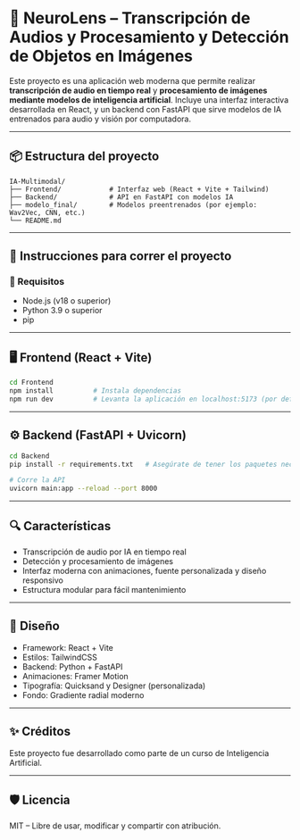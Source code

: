# 🎯 NeuroLens – Transcripción de Audios y Procesamiento y Detección de Objetos en Imágenes

Este proyecto es una aplicación web moderna que permite realizar **transcripción de audio en tiempo real** y **procesamiento de imágenes mediante modelos de inteligencia artificial**. Incluye una interfaz interactiva desarrollada en React, y un backend con FastAPI que sirve modelos de IA entrenados para audio y visión por computadora.

---

## 📦 Estructura del proyecto

```
IA-Multimodal/
├── Frontend/            # Interfaz web (React + Vite + Tailwind)
├── Backend/             # API en FastAPI con modelos IA
├── modelo_final/        # Modelos preentrenados (por ejemplo: Wav2Vec, CNN, etc.)
└── README.md
```

---

## 🚀 Instrucciones para correr el proyecto

### 🧩 Requisitos

- Node.js (v18 o superior)
- Python 3.9 o superior
- pip

---

## 🖥️ Frontend (React + Vite)

```bash
cd Frontend
npm install          # Instala dependencias
npm run dev          # Levanta la aplicación en localhost:5173 (por defecto)
```

---

## ⚙️ Backend (FastAPI + Uvicorn)

```bash
cd Backend
pip install -r requirements.txt   # Asegúrate de tener los paquetes necesarios

# Corre la API
uvicorn main:app --reload --port 8000
```

---

## 🔍 Características

- Transcripción de audio por IA en tiempo real
- Detección y procesamiento de imágenes
- Interfaz moderna con animaciones, fuente personalizada y diseño responsivo
- Estructura modular para fácil mantenimiento

---

## 🎨 Diseño

- Framework: React + Vite
- Estilos: TailwindCSS
- Backend: Python + FastAPI
- Animaciones: Framer Motion
- Tipografía: Quicksand y Designer (personalizada)
- Fondo: Gradiente radial moderno

---

## ✨ Créditos

Este proyecto fue desarrollado como parte de un curso de Inteligencia Artificial.

---

## 🛡️ Licencia

MIT – Libre de usar, modificar y compartir con atribución.

